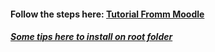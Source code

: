 #### Follow the steps here: [Tutorial Fromm Moodle](https://docs.moodle.org/30/en/Git_for_Administrators)



##### [Some tips here to install on root folder](https://docs.moodle.org/28/en/Step-by-step_Installation_Guide_for_Ubuntu)
